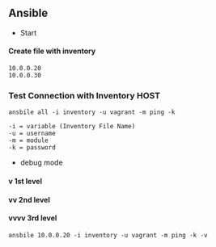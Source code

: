 ## Ansible
- Start
#### Create file with inventory
```
10.0.0.20
10.0.0.30
```

### Test Connection with Inventory HOST
```
ansbile all -i inventory -u vagrant -m ping -k

-i = variable (Inventory File Name)
-u = username
-m = module
-k = password
```

- debug mode
#### v 1st level
#### vv 2nd level
#### vvvv 3rd level
```
ansbile 10.0.0.20 -i inventory -u vagrant -m ping -k -v
```
